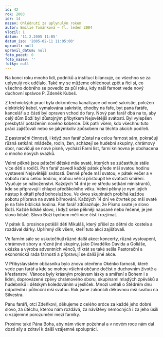 ```yaml
---
id: 42
rok: 2003
idr: 14
nazev: Ohlédnutí za uplynulým rokem
autor: Emilie Tománková – fl. leden 2004
vlozil: 1
datum: '11.2.2005 11:05'
datum_iso: '2005-02-11 11:05:00'
upravil: null
upravil_datum: null
foto_pocet: 0
foto_nazev: ''
fotky: null
---
```

Na konci roku mnoho lidí, podniků a institucí bilancuje, co všechno se za uplynulý rok udělalo. Také my se můžeme ohlédnout zpět a říci si, co všechno dobrého se povedlo za půl roku, kdy naší farnost vede nový duchovní správce P. Zdeněk Kubeš.
<p>
Z technických prací  byla dokončena kanalizace od nové sakristie, položen elektrický kabel, vymalována sakristie, chodby na faře, byt pana faráře, kancelář a z části  byl  opraven vchod  do fary. Nový pan farář dbá na to, aby celý dům Boží byl důstojným příbytkem Nejsvětější svátosti.  Byl vylepšen presbytář potažením nového koberce. Dík patří všem,  kdo všechnu tuto práci zajišťovali nebo se jakýmkoliv způsobem na těchto akcích  podíleli.   
<p>
Z pastorační činnosti, i když pan farář zůstal na celou farnost sám, pokračují různá setkání: mládeže, rodin, žen, scházejí se hudební skupiny, chrámový sbor, nacvičují se nové písně, vychází Farní list, farní knihovna je obohacena o mnoho nových svazků.
<p>
Velmi pěkné jsou páteční dětské mše svaté, kterých se zúčastňuje stále více dětí s rodiči. Pan farář zavedl každý pátek přede mší svatou hodinu vystavení Nejsvětější svátosti. Denně přede mší svatou, v pátek večer a v sobotu ráno celou hodinu, mohou věřící přistoupit ke svátosti smíření. Vyučuje se náboženství. Každých 14 dní je ve středu setkání ministrantů, kde se připravují i chlapci předškolního věku. Velmi pěkný je nyní jejich nástup k oltáři před bohoslužbou. Ve dvou skupinách probíhá každou sobotu příprava na svaté biřmování. Každých 14 dní ve čtvrtek po mši svaté je na faře biblická hodina. Pan farář zdůrazňuje, že Písmo svaté je slovo Boží. Každé lidské slovo, i když sebe pěkněji napsané nebo řečené, je jen slovo lidské. Slovo Boží bychom měli více číst i rozjímat.
<p>
V pátek 6. prosince potěšil děti Mikuláš, který přišel za dětmi do kostela a rozdával dárky. Upřímný dík všem, kteří tuto akci zajišťovali.
<p>
Ve farním sále se uskutečňují různé další akce: koncerty, různá vystoupení, chrámové sbory a různé jiné skupiny, jako Divadélko Davida a Goliáše, ukázka a výroba adventních věnců, třikrát se také sešla Pastorační a ekonomická rada farnosti a připravují se další jiné akce.
<p>
V Přibyslavském občasníku bylo znovu otevřeno Okénko farnosti, které vede pan farář a kde se mohou všichni občané dočíst o duchovním životě a křesťanství. Vánoce byly krásným projevem lásky a smíření s Bohem i s lidmi, doprovázené zpěvy chrámového sboru, skupinami mladých zpěváků a hudebníků i dětským koledováním u jesliček. Mnozí uvítali o Štědrém dnu odpolední i půlnoční mši svatou. Rok jsme zakončili děkovnou mší svatou na Silvestra.
<p>
Panu faráři, otci Zdeňkovi, děkujeme z celého srdce za každé jeho dobré slovo, za útěchu, kterou nám rozdává, za návštěvy nemocných i za jeho úsilí o vzájemné porozumění mezi farníky.
<p>
Prosíme také Pána Boha, aby nám všem požehnal a v novém roce nám dal dosti síly a zdraví k další vzájemné spolupráci.
